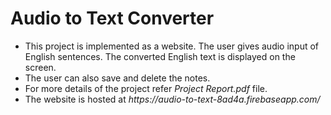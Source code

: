 # Audio to Text Converter
<ul>
<li> This project is implemented as a website. The user gives audio input of English sentences. The converted English text is displayed on the screen.
<li> The user can also save and delete the notes.
<li> For more details of the project refer <i>Project Report.pdf</i> file.
<li> The website is hosted at <i>https://audio-to-text-8ad4a.firebaseapp.com/</i>
</ul>